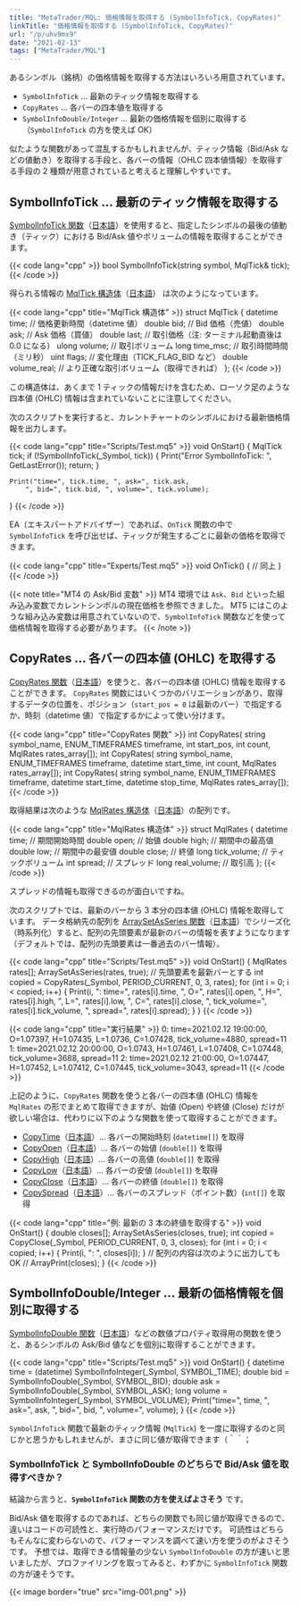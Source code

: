 ```yaml
---
title: "MetaTrader/MQL: 価格情報を取得する (SymbolInfoTick, CopyRates)"
linkTitle: "価格情報を取得する (SymbolInfoTick, CopyRates)"
url: "/p/uhv9mx9"
date: "2021-02-13"
tags: ["MetaTrader/MQL"]
---
```


あるシンボル（銘柄）の価格情報を取得する方法はいろいろ用意されています。

- `SymbolInfoTick` ... 最新のティック情報を取得する
- `CopyRates` ... 各バーの四本値を取得する
- `SymbolInfoDouble/Integer` ... 最新の価格情報を個別に取得する（`SymbolInfoTick` の方を使えば OK）

似たような関数があって混乱するかもしれませんが、ティック情報（Bid/Ask などの値動き）を取得する手段と、各バーの情報（OHLC 四本値情報）を取得する手段の 2 種類が用意されていると考えると理解しやすいです。


SymbolInfoTick ... 最新のティック情報を取得する
----

[SymbolInfoTick 関数](https://www.mql5.com/en/docs/marketinformation/symbolinfotick)（[日本語](https://www.mql5.com/ja/docs/marketinformation/symbolinfotick)）を使用すると、指定したシンボルの最後の値動き（ティック）における Bid/Ask 値やボリュームの情報を取得することができます。

{{< code lang="cpp" >}}
bool SymbolInfoTick(string symbol, MqlTick& tick);
{{< /code >}}

得られる情報の [MqlTick 構造体](https://www.mql5.com/en/docs/constants/structures/mqltick)（[日本語](https://www.mql5.com/ja/docs/constants/structures/mqltick)） は次のようになっています。

{{< code lang="cpp" title="MqlTick 構造体" >}}
struct MqlTick {
    datetime time;      // 価格更新時間（datetime 値）
    double bid;         // Bid 価格（売値）
    double ask;         // Ask 価格（買値）
    double last;        // 取引価格（注: ターミナル起動直後は 0.0 になる）
    ulong volume;       // 取引ボリューム
    long time_msc;      // 取引時間時間（ミリ秒）
    uint flags;         // 変化理由（TICK_FLAG_BID など）
    double volume_real; // より正確な取引ボリューム（取得できれば）
};
{{< /code >}}

この構造体は、あくまで 1 ティックの情報だけを含むため、ローソク足のような四本値 (OHLC) 情報は含まれていないことに注意してください。

次のスクリプトを実行すると、カレントチャートのシンボルにおける最新価格情報を出力します。

{{< code lang="cpp" title="Scripts/Test.mq5" >}}
void OnStart() {
    MqlTick tick;
    if (!SymbolInfoTick(_Symbol, tick)) {
        Print("Error SymbolInfoTick: ", GetLastError());
        return;
    }

    Print("time=", tick.time, ", ask=", tick.ask,
        ", bid=", tick.bid, ", volume=", tick.volume);
}
{{< /code >}}

EA（エキスパートアドバイザー）であれば、`OnTick` 関数の中で `SymbolInfoTick` を呼び出せば、ティックが発生するごとに最新の価格を取得できます。

{{< code lang="cpp" title="Experts/Test.mq5" >}}
void OnTick() {
    // 同上
}
{{< /code >}}

{{< note title="MT4 の Ask/Bid 変数" >}}
MT4 環境では `Ask`、`Bid` といった組み込み変数でカレントシンボルの現在価格を参照できました。
MT5 にはこのような組み込み変数は用意されていないので、`SymbolInfoTick` 関数などを使って価格情報を取得する必要があります。
{{< /note >}}


CopyRates ... 各バーの四本値 (OHLC) を取得する
----

[CopyRates 関数](https://www.mql5.com/en/docs/series/copyrates)（[日本語](https://www.mql5.com/ja/docs/series/copyrates)）を使うと、各バーの四本値 (OHLC) 情報を取得することができます。
`CopyRates` 関数にはいくつかのバリエーションがあり、取得するデータの位置を、ポジション（`start_pos = 0` は最新のバー）で指定するか、時刻（datetime 値）で指定するかによって使い分けます。

{{< code lang="cpp" title="CopyRates 関数" >}}
int CopyRates(
        string symbol_name, ENUM_TIMEFRAMES timeframe,
        int start_pos, int count, MqlRates rates_array[]);
int CopyRates(
        string symbol_name, ENUM_TIMEFRAMES timeframe,
        datetime start_time, int count, MqlRates rates_array[]);
int CopyRates(
        string symbol_name, ENUM_TIMEFRAMES timeframe,
        datetime start_time, datetime stop_time, MqlRates rates_array[]);
{{< /code >}}

取得結果は次のような [MqlRates 構造体](https://www.mql5.com/en/docs/constants/structures/mqlrates)（[日本語](https://www.mql5.com/ja/docs/constants/structures/mqlrates)）の配列です。

{{< code lang="cpp" title="MqlRates 構造体" >}}
struct MqlRates {
    datetime time;     // 期間開始時間
    double open;       // 始値
    double high;       // 期間中の最高値
    double low;        // 期間中の最安値
    double close;      // 終値
    long tick_volume;  // ティックボリューム
    int spread;        // スプレッド
    long real_volume;  // 取引高
};
{{< /code >}}

スプレッドの情報も取得できるのが面白いですね。

次のスクリプトでは、最新のバーから 3 本分の四本値 (OHLC) 情報を取得しています。
データ格納先の配列を [ArraySetAsSeries 関数](https://www.mql5.com/en/docs/array/arraysetasseries)（[日本語](https://www.mql5.com/ja/docs/array/arraysetasseries)）でシリーズ化（時系列化）すると、配列の先頭要素が最新のバーの情報を表すようになります（デフォルトでは、配列の先頭要素は一番過去のバー情報）。

{{< code lang="cpp" title="Scripts/Test.mq5" >}}
void OnStart() {
    MqlRates rates[];
    ArraySetAsSeries(rates, true);  // 先頭要素を最新バーとする
    int copied = CopyRates(_Symbol, PERIOD_CURRENT, 0, 3, rates);
    for (int i = 0; i < copied; i++) {
        Print(i, ": time=", rates[i].time,
            ", O=", rates[i].open, ", H=", rates[i].high,
            ", L=", rates[i].low, ", C=", rates[i].close,
            ", tick_volume=", rates[i].tick_volume, ", spread=", rates[i].spread);
    }
}
{{< /code >}}

{{< code lang="cpp" title="実行結果" >}}
0: time=2021.02.12 19:00:00, O=1.07397, H=1.07435, L=1.0736, C=1.07428, tick_volume=4880, spread=11
1: time=2021.02.12 20:00:00, O=1.0743, H=1.07461, L=1.07408, C=1.07448, tick_volume=3688, spread=11
2: time=2021.02.12 21:00:00, O=1.07447, H=1.07452, L=1.07412, C=1.07445, tick_volume=3043, spread=11
{{< /code >}}

上記のように、`CopyRates` 関数を使うと各バーの四本値 (OHLC) 情報を `MqlRates` の形でまとめて取得できますが、始値 (Open) や終値 (Close) だけが欲しい場合は、代わりに以下のような関数を使って取得することができます。

- [CopyTime](https://www.mql5.com/en/docs/series/copytime)（[日本語](https://www.mql5.com/ja/docs/series/copytime)）... 各バーの開始時刻 (`datetime[]`) を取得
- [CopyOpen](https://www.mql5.com/en/docs/series/copyopen)（[日本語](https://www.mql5.com/ja/docs/series/copyopen)）... 各バーの始値 (`double[]`) を取得
- [CopyHigh](https://www.mql5.com/en/docs/series/copyhigh)（[日本語](https://www.mql5.com/ja/docs/series/copyhigh)）... 各バーの高値 (`double[]`) を取得
- [CopyLow](https://www.mql5.com/en/docs/series/copylow)（[日本語](https://www.mql5.com/ja/docs/series/copylow)）... 各バーの安値 (`double[]`) を取得
- [CopyClose](https://www.mql5.com/en/docs/series/copyclose)（[日本語](https://www.mql5.com/ja/docs/series/copyclose)）... 各バーの終値 (`double[]`) を取得
- [CopySpread](https://www.mql5.com/en/docs/series/copyspread)（[日本語](https://www.mql5.com/ja/docs/series/copyspread)）... 各バーのスプレッド（ポイント数）(`int[]`) を取得

{{< code lang="cpp" title="例: 最新の 3 本の終値を取得する" >}}
void OnStart() {
    double closes[];
    ArraySetAsSeries(closes, true);
    int copied = CopyClose(_Symbol, PERIOD_CURRENT, 0, 3, closes);
    for (int i = 0; i < copied; i++) {
        Print(i, ": ", closes[i]);
    }
    // 配列の内容は次のように出力しても OK
    // ArrayPrint(closes);
}
{{< /code >}}


SymbolInfoDouble/Integer ... 最新の価格情報を個別に取得する
----

[SymbolInfoDouble 関数](https://www.mql5.com/en/docs/marketinformation/symbolinfodouble)（[日本語](https://www.mql5.com/ja/docs/marketinformation/symbolinfodouble)）などの数値プロパティ取得用の関数を使うと、あるシンボルの Ask/Bid 値などを個別に取得することができます。

{{< code lang="cpp" title="Scripts/Test.mq5" >}}
void OnStart() {
    datetime time = (datetime) SymbolInfoInteger(_Symbol, SYMBOL_TIME);
    double bid = SymbolInfoDouble(_Symbol, SYMBOL_BID);
    double ask = SymbolInfoDouble(_Symbol, SYMBOL_ASK);
    long volume = SymbolInfoInteger(_Symbol, SYMBOL_VOLUME);
    Print("time=", time, ", ask=", ask, ", bid=", bid, ", volume=", volume);
}
{{< /code >}}

`SymbolInfoTick` 関数で最新のティック情報 (`MqlTick`) を一度に取得するのと同じかと思うかもしれませんが、まさに同じ値が取得できます（＾＾；

### SymbolInfoTick と SymbolInfoDouble のどちらで Bid/Ask 値を取得すべきか？

結論から言うと、__`SymbolInfoTick` 関数の方を使えばよさそう__ です。

Bid/Ask 値を取得するのであれば、どちらの関数でも同じ値が取得できるので、違いはコードの可読性と、実行時のパフォーマンスだけです。
可読性はどちらもそんなに変わらないので、パフォーマンスを調べて速い方を使うのがよさそうです。
予想では、取得できる情報量の少ない `SymbolInfoDouble` の方が速いと思いましたが、プロファイリングを取ってみると、わずかに `SymbolInfoTick` 関数の方が速そうです。

{{< image border="true" src="img-001.png" >}}

